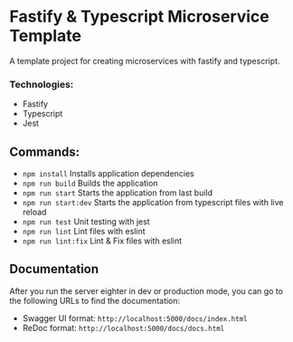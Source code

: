 # Fastify & Typescript Microservice Template
A template project for creating microservices with fastify and typescript.

### Technologies:

- Fastify
- Typescript
- Jest

## Commands:
- `npm install`   Installs application dependencies
- `npm run build`   Builds the application
- `npm run start`   Starts the application from last build
- `npm run start:dev`   Starts the application from typescript files with live reload
- `npm run test`   Unit testing with jest
- `npm run lint`   Lint files with eslint
- `npm run lint:fix`   Lint & Fix files with eslint

## Documentation
After you run the server eighter in dev or production mode, you can go to the following URLs to find the documentation:
- Swagger UI format: `http://localhost:5000/docs/index.html`
- ReDoc format: `http://localhost:5000/docs/docs.html`